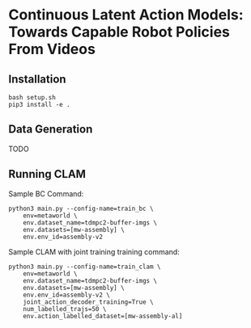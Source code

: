 # Continuous Latent Action Models: Towards Capable Robot Policies From Videos

## Installation

```
bash setup.sh
pip3 install -e .
```

## Data Generation

TODO 

## Running CLAM

Sample BC Command:

```
python3 main.py --config-name=train_bc \
    env=metaworld \
    env.dataset_name=tdmpc2-buffer-imgs \
    env.datasets=[mw-assembly] \
    env.env_id=assembly-v2
```

Sample CLAM with joint training training command:

```
python3 main.py --config-name=train_clam \
    env=metaworld \
    env.dataset_name=tdmpc2-buffer-imgs \
    env.datasets=[mw-assembly] \
    env.env_id=assembly-v2 \
    joint_action_decoder_training=True \
    num_labelled_trajs=50 \
    env.action_labelled_dataset=[mw-assembly-al]
```